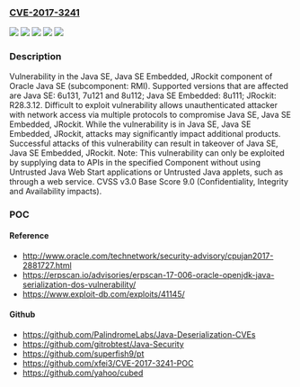 ### [CVE-2017-3241](https://cve.mitre.org/cgi-bin/cvename.cgi?name=CVE-2017-3241)
![](https://img.shields.io/static/v1?label=Product&message=JRockit&color=blue)
![](https://img.shields.io/static/v1?label=Product&message=Java%20SE%20Embedded&color=blue)
![](https://img.shields.io/static/v1?label=Product&message=Java%20SE&color=blue)
![](https://img.shields.io/static/v1?label=Version&message=n%2Fa&color=blue)
![](https://img.shields.io/static/v1?label=Vulnerability&message=CVSS%3A3.0%2FAV%3AN%2FAC%3AH%2FPR%3AN%2FUI%3AN%2FS%3AC%2FC%3AH%2FI%3AH%2FA%3AH&color=brighgreen)

### Description

Vulnerability in the Java SE, Java SE Embedded, JRockit component of Oracle Java SE (subcomponent: RMI). Supported versions that are affected are Java SE: 6u131, 7u121 and 8u112; Java SE Embedded: 8u111; JRockit: R28.3.12. Difficult to exploit vulnerability allows unauthenticated attacker with network access via multiple protocols to compromise Java SE, Java SE Embedded, JRockit. While the vulnerability is in Java SE, Java SE Embedded, JRockit, attacks may significantly impact additional products. Successful attacks of this vulnerability can result in takeover of Java SE, Java SE Embedded, JRockit. Note: This vulnerability can only be exploited by supplying data to APIs in the specified Component without using Untrusted Java Web Start applications or Untrusted Java applets, such as through a web service. CVSS v3.0 Base Score 9.0 (Confidentiality, Integrity and Availability impacts).

### POC

#### Reference
- http://www.oracle.com/technetwork/security-advisory/cpujan2017-2881727.html
- https://erpscan.io/advisories/erpscan-17-006-oracle-openjdk-java-serialization-dos-vulnerability/
- https://www.exploit-db.com/exploits/41145/

#### Github
- https://github.com/PalindromeLabs/Java-Deserialization-CVEs
- https://github.com/gitrobtest/Java-Security
- https://github.com/superfish9/pt
- https://github.com/xfei3/CVE-2017-3241-POC
- https://github.com/yahoo/cubed

